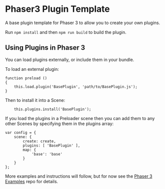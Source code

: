 # Phaser3 Plugin Template

A base plugin template for Phaser 3 to allow you to create your own plugins.

Run `npm install` and then `npm run build` to build the plugin.

## Using Plugins in Phaser 3

You can load plugins externally, or include them in your bundle.

To load an external plugin:

```
function preload ()
{
    this.load.plugin('BasePlugin', 'path/to/BasePlugin.js');
}
```

Then to install it into a Scene:

```
    this.plugins.install('BasePlugin');
```

If you load the plugins in a Preloader scene then you can add them to any other Scenes by specifying them in the plugins array:

```
var config = {
    scene: {
        create: create,
        plugins: [ 'BasePlugin' ],
        map: {
            'base': 'base'
        }
    }
};
```

More examples and instructions will follow, but for now see the [Phaser 3 Examples](https://github.com/photonstorm/phaser3-examples) repo for details.
